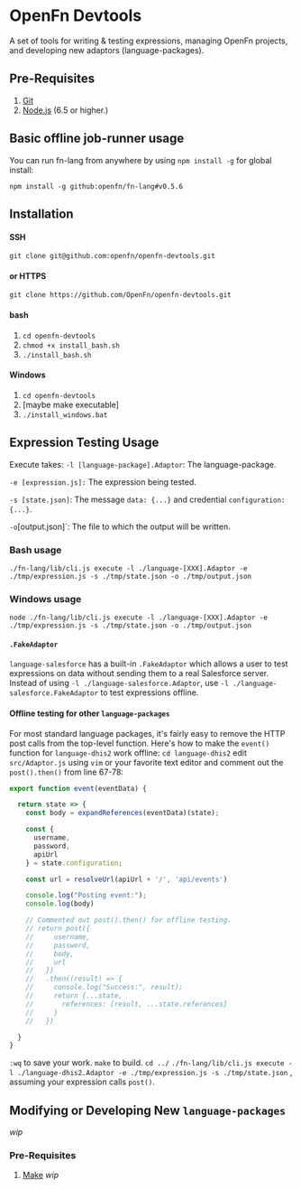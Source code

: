 # OpenFn Devtools
A set of tools for writing &amp; testing expressions, managing OpenFn projects,
and developing new adaptors (language-packages).

## Pre-Requisites
1. [Git](https://git-scm.com/downloads)
2. [Node.js](https://nodejs.org/en/download/) (6.5 or higher.)

## Basic offline job-runner usage
You can run fn-lang from anywhere by using `npm install -g` for global install:

`npm install -g github:openfn/fn-lang#v0.5.6`

## Installation
#### SSH
`git clone git@github.com:openfn/openfn-devtools.git`
#### or HTTPS
`git clone https://github.com/OpenFn/openfn-devtools.git`

#### bash
1. `cd openfn-devtools`
2. `chmod +x install_bash.sh`
3. `./install_bash.sh`

#### Windows
1. `cd openfn-devtools`
2. [maybe make executable]
3. `./install_windows.bat`

## Expression Testing Usage
Execute takes:
`-l [language-package].Adaptor`: The language-package.

`-e [expression.js]:` The expression being tested.

`-s [state.json]`: The message `data: {...}` and credential `configuration: {...}`.

`-o`[output.json]`: The file to which the output will be written.

### Bash usage
`./fn-lang/lib/cli.js execute -l ./language-[XXX].Adaptor -e ./tmp/expression.js -s ./tmp/state.json -o ./tmp/output.json`

### Windows usage
`node ./fn-lang/lib/cli.js execute -l ./language-[XXX].Adaptor -e ./tmp/expression.js -s ./tmp/state.json -o ./tmp/output.json`

#### `.FakeAdaptor`
`language-salesforce` has a built-in `.FakeAdaptor` which allows a user to test
expressions on data without sending them to a real Salesforce server. Instead of
using `-l ./language-salesforce.Adaptor`, use `-l ./language-salesforce.FakeAdaptor`
to test expressions offline.

#### Offline testing for other `language-packages`
For most standard language packages, it's fairly easy to remove the HTTP post
calls from the top-level function. Here's how to make the `event()` function for
`language-dhis2` work offline:
`cd language-dhis2`
edit `src/Adaptor.js` using `vim` or your favorite text editor and comment out
the `post().then()` from line 67-78:
```js
export function event(eventData) {

  return state => {
    const body = expandReferences(eventData)(state);

    const {
      username,
      password,
      apiUrl
    } = state.configuration;

    const url = resolveUrl(apiUrl + '/', 'api/events')

    console.log("Posting event:");
    console.log(body)

    // Commented out post().then() for offline testing.
    // return post({
    //     username,
    //     password,
    //     body,
    //     url
    //   })
    //   .then((result) => {
    //     console.log("Success:", result);
    //     return {...state,
    //       references: [result, ...state.references]
    //     }
    //   })

  }
}
```
`:wq` to save your work.
`make` to build.
`cd ../`
`./fn-lang/lib/cli.js execute -l ./language-dhis2.Adaptor -e ./tmp/expression.js -s ./tmp/state.json`
, assuming your expression calls `post()`.


## Modifying or Developing New `language-packages`
*wip*
### Pre-Requisites
1. [Make](http://www.gnu.org/software/make/)
*wip*
